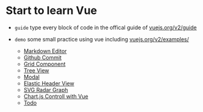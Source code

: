 # Start to learn Vue
- `guide` type every block of code in the offical guide of [vuejs.org/v2/guide](vuejs.org/v2/guide)

- `demo` some small practice using vue including [vuejs.org/v2/examples/](vuejs.org/v2/examples/)
    - [Markdown Editor](https://abowloflrf.github.io/vue-start/demo/markdown/)
    - [Github Commit](https://abowloflrf.github.io/vue-start/demo/commits/)
    - [Grid Component](https://abowloflrf.github.io/vue-start/demo/grid-component/)
    - [Tree View](https://abowloflrf.github.io/vue-start/demo/tree-view/)
    - [Modal](https://abowloflrf.github.io/vue-start/demo/modal)
    - [Elastic Header View](https://abowloflrf.github.io/vue-start/demo/elastic)
    - [SVG Radar Graph](https://abowloflrf.github.io/vue-start/demo/svg)
    - [Chart.js Controll with Vue](https://abowloflrf.github.io/vue-start/demo/chartjs)
    - [Todo](https://abowloflrf.github.io/vue-start/demo/todo)